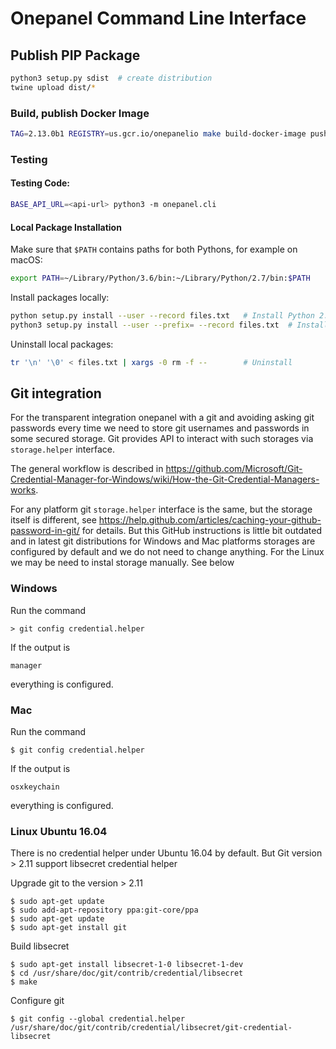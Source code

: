 # Onepanel Command Line Interface

## Publish PIP Package

```bash
python3 setup.py sdist  # create distribution
twine upload dist/*
```
### Build, publish Docker Image
```bash
TAG=2.13.0b1 REGISTRY=us.gcr.io/onepanelio make build-docker-image push-docker-image
```

### Testing

#### Testing Code:

```bash
BASE_API_URL=<api-url> python3 -m onepanel.cli
```

#### Local Package Installation

Make sure that `$PATH` contains paths for both Pythons, for example on macOS:

```bash
export PATH=~/Library/Python/3.6/bin:~/Library/Python/2.7/bin:$PATH
```

Install packages locally:

```bash
python setup.py install --user --record files.txt   # Install Python 2.7.x
python3 setup.py install --user --prefix= --record files.txt  # Install Python 3.6.x
```

Uninstall local packages:

```bash
tr '\n' '\0' < files.txt | xargs -0 rm -f --        # Uninstall
```

## Git integration
For the transparent integration onepanel with a git and avoiding asking git passwords every time we need to store git usernames and passwords in some secured storage. Git provides API to interact with such storages via `storage.helper` interface.

The general workflow is described in https://github.com/Microsoft/Git-Credential-Manager-for-Windows/wiki/How-the-Git-Credential-Managers-works.

For any platform git `storage.helper` interface is the same, but the storage itself is different, see https://help.github.com/articles/caching-your-github-password-in-git/ for details. But this GitHub instructions is little bit outdated and in latest git distributions for Windows and Mac platforms storages are configured by default and we do not need to change anything. For the Linux we may be need to instal storage manually. See below

### Windows
Run the command
```
> git config credential.helper
```
If the output is
```
manager
```
everything is configured.

### Mac
Run the command
```
$ git config credential.helper
```
If the output is
```
osxkeychain
```
everything is configured.

### Linux Ubuntu 16.04
There is no credential helper under Ubuntu 16.04 by default. But Git version > 2.11 support libsecret credential helper

Upgrade git to the version > 2.11
```
$ sudo apt-get update
$ sudo add-apt-repository ppa:git-core/ppa
$ sudo apt-get update
$ sudo apt-get install git
```

Build libsecret
```
$ sudo apt-get install libsecret-1-0 libsecret-1-dev
$ cd /usr/share/doc/git/contrib/credential/libsecret
$ make
```

Configure git
```
$ git config --global credential.helper /usr/share/doc/git/contrib/credential/libsecret/git-credential-libsecret
```
